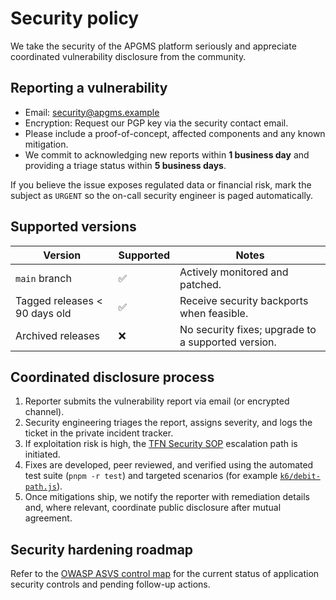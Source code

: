 # Security policy

We take the security of the APGMS platform seriously and appreciate coordinated
vulnerability disclosure from the community.

## Reporting a vulnerability

- Email: [security@apgms.example](mailto:security@apgms.example)
- Encryption: Request our PGP key via the security contact email.
- Please include a proof-of-concept, affected components and any known mitigation.
- We commit to acknowledging new reports within **1 business day** and providing a
  triage status within **5 business days**.

If you believe the issue exposes regulated data or financial risk, mark the subject
as `URGENT` so the on-call security engineer is paged automatically.

## Supported versions

| Version | Supported | Notes |
| --- | --- | --- |
| `main` branch | ✅ | Actively monitored and patched.
| Tagged releases < 90 days old | ✅ | Receive security backports when feasible.
| Archived releases | ❌ | No security fixes; upgrade to a supported version.

## Coordinated disclosure process

1. Reporter submits the vulnerability report via email (or encrypted channel).
2. Security engineering triages the report, assigns severity, and logs the ticket in
   the private incident tracker.
3. If exploitation risk is high, the [TFN Security SOP](docs/security/TFN-SOP.md)
   escalation path is initiated.
4. Fixes are developed, peer reviewed, and verified using the automated test suite
   (`pnpm -r test`) and targeted scenarios (for example [`k6/debit-path.js`](k6/debit-path.js)).
5. Once mitigations ship, we notify the reporter with remediation details and,
   where relevant, coordinate public disclosure after mutual agreement.

## Security hardening roadmap

Refer to the [OWASP ASVS control map](docs/ASVS-control-map.csv) for the current
status of application security controls and pending follow-up actions.
